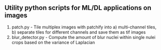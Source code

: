 ## Utility python scripts for ML/DL applications on images

1. patch.py - Tile multiplex images with patchify into a) multi-channel tiles, b) separate tiles for different channels and save them as tif images
2. blur_detector.py  - Compute the amount of blur nuclei within single nulei crops based on the variance of Laplacian
 
